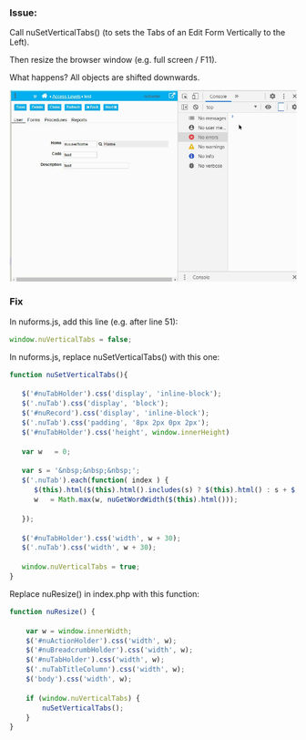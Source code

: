 ### Issue: 

Call nuSetVerticalTabs() (to sets the Tabs of an Edit Form Vertically to the Left).

Then resize the browser window (e.g. full screen / F11).

What happens? All objects are shifted downwards.



<p align="left">
  <img src="screenshots/nuSetVerticalTabs_bug.gif">
</p>


### Fix

In nuforms.js, add this line (e.g. after line 51):

```javascript
window.nuVerticalTabs = false;
```

In nuforms.js, replace nuSetVerticalTabs() with this one:

```javascript
function nuSetVerticalTabs(){
   
   $('#nuTabHolder').css('display', 'inline-block');
   $('.nuTab').css('display', 'block');
   $('#nuRecord').css('display', 'inline-block');
   $('.nuTab').css('padding', '8px 2px 0px 2px');
   $('#nuTabHolder').css('height', window.innerHeight)

   var w   = 0;

   var s = '&nbsp;&nbsp;&nbsp;';   
   $('.nuTab').each(function( index ) {
      $(this).html($(this).html().includes(s) ? $(this).html() : s + $(this).html());
      w   = Math.max(w, nuGetWordWidth($(this).html()));

   });

   $('#nuTabHolder').css('width', w + 30);
   $('.nuTab').css('width', w + 30);
   
   window.nuVerticalTabs = true;
}

```


Replace nuResize() in index.php with this function:

```javascript
function nuResize() {

    var w = window.innerWidth;
    $('#nuActionHolder').css('width', w);
    $('#nuBreadcrumbHolder').css('width', w);
    $('#nuTabHolder').css('width', w);
    $('.nuTabTitleColumn').css('width', w);
    $('body').css('width', w);

    if (window.nuVerticalTabs) {
        nuSetVerticalTabs();
    }
}
```  
